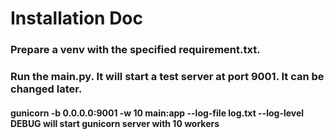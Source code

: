 # Installation Doc
### Prepare a venv with the specified requirement.txt. 
### Run the main.py. It will start a test server at port 9001. It can be changed later.
#### gunicorn -b 0.0.0.0:9001 -w 10   main:app --log-file log.txt --log-level DEBUG  will start gunicorn server with 10 workers 